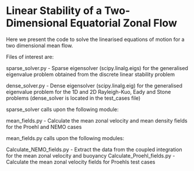 # Linear Stability of a Two-Dimensional Equatorial Zonal Flow

Here we present the code to solve the linearised equations of motion for a two dimensional mean flow. 


Files of interest are:

sparse_solver.py - Sparse eigensolver (scipy.linalg.eigs) for the generalised eigenvalue problem obtained from the discrete linear stability problem

dense_solver.py - Dense eigensolver (scipy.linalg.eig) for the generalised eigenvalue problem for the 1D and 2D Rayleigh-Kuo, Eady and Stone problems (dense_solver is located in the test_cases file)

sparse_solver calls upon the following module:

mean_fields.py - Calculate the mean zonal velocity and mean density fields for the Proehl and NEMO cases

mean_fields.py calls upon the following modules:

Calculate_NEMO_fields.py - Extract the data from the coupled integration for the mean zonal velocity and buoyancy 
Calculate_Proehl_fields.py - Calculate the mean zonal velocity fields for Proehls test cases
